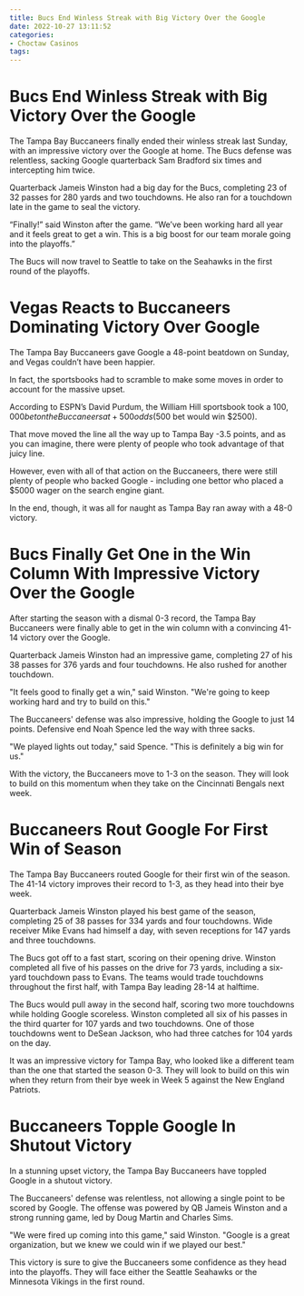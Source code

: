 ```yaml
---
title: Bucs End Winless Streak with Big Victory Over the Google
date: 2022-10-27 13:11:52
categories:
- Choctaw Casinos
tags:
---
```



#  Bucs End Winless Streak with Big Victory Over the Google

The Tampa Bay Buccaneers finally ended their winless streak last Sunday, with an impressive victory over the Google at home. The Bucs defense was relentless, sacking Google quarterback Sam Bradford six times and intercepting him twice.

Quarterback Jameis Winston had a big day for the Bucs, completing 23 of 32 passes for 280 yards and two touchdowns. He also ran for a touchdown late in the game to seal the victory.

“Finally!” said Winston after the game. “We’ve been working hard all year and it feels great to get a win. This is a big boost for our team morale going into the playoffs.”

The Bucs will now travel to Seattle to take on the Seahawks in the first round of the playoffs.

#  Vegas Reacts to Buccaneers Dominating Victory Over Google

The Tampa Bay Buccaneers gave Google a 48-point beatdown on Sunday, and Vegas couldn’t have been happier.

In fact, the sportsbooks had to scramble to make some moves in order to account for the massive upset.

According to ESPN’s David Purdum, the William Hill sportsbook took a $100,000 bet on the Buccaneers at +500 odds ($500 bet would win $2500).

That move moved the line all the way up to Tampa Bay -3.5 points, and as you can imagine, there were plenty of people who took advantage of that juicy line.

However, even with all of that action on the Buccaneers, there were still plenty of people who backed Google - including one bettor who placed a $5000 wager on the search engine giant.

In the end, though, it was all for naught as Tampa Bay ran away with a 48-0 victory.

#  Bucs Finally Get One in the Win Column With Impressive Victory Over the Google

After starting the season with a dismal 0-3 record, the Tampa Bay Buccaneers were finally able to get in the win column with a convincing 41-14 victory over the Google.

Quarterback Jameis Winston had an impressive game, completing 27 of his 38 passes for 376 yards and four touchdowns. He also rushed for another touchdown.

"It feels good to finally get a win," said Winston. "We're going to keep working hard and try to build on this."

The Buccaneers' defense was also impressive, holding the Google to just 14 points. Defensive end Noah Spence led the way with three sacks.

"We played lights out today," said Spence. "This is definitely a big win for us."

With the victory, the Buccaneers move to 1-3 on the season. They will look to build on this momentum when they take on the Cincinnati Bengals next week.

#  Buccaneers Rout Google For First Win of Season

The Tampa Bay Buccaneers routed Google for their first win of the season. The 41-14 victory improves their record to 1-3, as they head into their bye week.

Quarterback Jameis Winston played his best game of the season, completing 25 of 38 passes for 334 yards and four touchdowns. Wide receiver Mike Evans had himself a day, with seven receptions for 147 yards and three touchdowns.

The Bucs got off to a fast start, scoring on their opening drive. Winston completed all five of his passes on the drive for 73 yards, including a six-yard touchdown pass to Evans. The teams would trade touchdowns throughout the first half, with Tampa Bay leading 28-14 at halftime.

The Bucs would pull away in the second half, scoring two more touchdowns while holding Google scoreless. Winston completed all six of his passes in the third quarter for 107 yards and two touchdowns. One of those touchdowns went to DeSean Jackson, who had three catches for 104 yards on the day.

It was an impressive victory for Tampa Bay, who looked like a different team than the one that started the season 0-3. They will look to build on this win when they return from their bye week in Week 5 against the New England Patriots.

#  Buccaneers Topple Google In Shutout Victory

In a stunning upset victory, the Tampa Bay Buccaneers have toppled Google in a shutout victory.

The Buccaneers' defense was relentless, not allowing a single point to be scored by Google. The offense was powered by QB Jameis Winston and a strong running game, led by Doug Martin and Charles Sims.

"We were fired up coming into this game," said Winston. "Google is a great organization, but we knew we could win if we played our best."

This victory is sure to give the Buccaneers some confidence as they head into the playoffs. They will face either the Seattle Seahawks or the Minnesota Vikings in the first round.